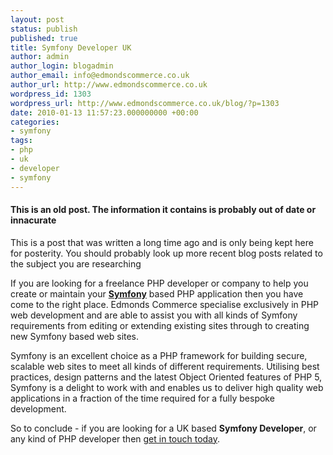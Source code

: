 ```yaml
---
layout: post
status: publish
published: true
title: Symfony Developer UK
author: admin
author_login: blogadmin
author_email: info@edmondscommerce.co.uk
author_url: http://www.edmondscommerce.co.uk
wordpress_id: 1303
wordpress_url: http://www.edmondscommerce.co.uk/blog/?p=1303
date: 2010-01-13 11:57:23.000000000 +00:00
categories:
- symfony
tags:
- php
- uk
- developer
- symfony
---
```

<div class="oldpost"><h4>This is an old post. The information it contains is probably out of date or innacurate</h4>
<p>
This is a post that was written a long time ago and is only being kept here for posterity.
You should probably look up more recent blog posts related to the subject you are researching
</p>
</div>
If you are looking for a freelance PHP developer or company to help you create or maintain your <strong><a href="http://www.symfony-project.org/">Symfony</a></strong> based PHP application then you have come to the right place. Edmonds Commerce specialise exclusively in PHP web development and are able to assist you with all kinds of Symfony requirements from editing or extending existing sites through to creating new Symfony based web sites.

Symfony is an excellent choice as a PHP framework for building secure, scalable web sites to meet all kinds of different requirements. Utilising best practices, design patterns and the latest Object Oriented features of PHP 5, Symfony is a delight to work with and enables us to deliver high quality web applications in a fraction of the time required for a fully bespoke development.

So to conclude - if you are looking for a UK based <strong>Symfony Developer</strong>, or any kind of PHP developer then <a href="http://www.edmondscommerce.co.uk/contact-about-symfony.html">get in touch today</a>.
